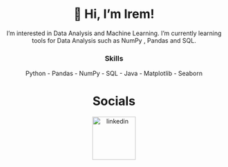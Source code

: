 <h1 align="center">  👋 Hi, I’m Irem! </h1>
<p align="center">I’m interested in Data Analysis and Machine Learning. I’m currently learning tools for Data Analysis such as NumPy , Pandas and SQL. </p>
<h3 align="center"> Skills </h3>
<p align="center">Python - Pandas - NumPy - SQL - Java - Matplotlib - Seaborn </p>
<h1 align="center"> Socials </h1>
<a href="https://www.linkedin.com/in/irem-gul-yildirim/"><p align="center"><img src="https://upload.wikimedia.org/wikipedia/commons/thumb/c/ca/LinkedIn_logo_initials.png/800px-LinkedIn_logo_initials.png" alt="linkedin" width="100"/></p>
